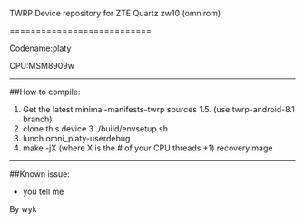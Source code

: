 TWRP Device repository for ZTE Quartz zw10 (omnirom)

===========================

Codename:platy

CPU:MSM8909w

---------------
##How to compile:

1. Get the latest minimal-manifests-twrp sources
1.5. (use twrp-android-8.1 branch)
2. clone this device 
3 ./build/envsetup.sh
4. lunch omni_platy-userdebug
5. make -jX (where X is the # of your CPU threads +1) recoveryimage

---------------
##Known issue:

- you tell me

By wyk
